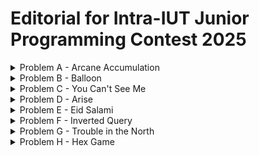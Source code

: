 # Editorial for Intra-IUT Junior Programming Contest 2025

<details>
<summary>Problem A - Arcane Accumulation</summary>

Problem Setter: [Jannatul Fardus Rakhi](https://codeforces.com/profile/sectumsemprra)

Difficulty: Medium

Tag(s): Greedy

<details>
<summary> Hint 1</summary>

You only need the final total magical potential, not the entire lineup of wizards.

</details>

<details>
<summary> Hint 2</summary>

What would be the optimal strategy for $k = 1$?

</details>

<details>
           
<summary> Hint 3</summary>

Only the original wizards' clones survive. Since clones of clones do not survive, it's easier to think of them as not being created in the first place.

</details>

<details>
<summary> Hint 4</summary>

Even though a cloned wizard can cast the spell, the effect of a clone casting the spell is identical to the first original wizard to his right casting it. So it's easier to not consider clones among candidates who can cast the spell.

</details>

<details>
<summary>Solution</summary>

Let’s begin by understanding what happens when the **Cloning Spell** is used **once**.

When the _i-th_ wizard casts the spell:

- All _original_ wizards from position `1` to `i - 1` are cloned.
- These clones are inserted immediately before wizard `i`.
- The rest shift right accordingly.
- The cloned segment adds `sum(a[0] ... a[i - 1])` to the total magical potential.

Now imagine you're allowed to **cast the spell only once**.

To get the **maximum benefit**, you'd want to clone the **largest possible sum** of wizards.  
This sum is exactly the **prefix sum** of the array up to index `i - 1`, i.e., `prefix[i - 1]`.

So:
- Try every position `i` from `1` to `n`, compute `prefix[i - 1]`, and choose the one with the **maximum prefix sum**.
- This value is the **gain** from one spell.

Now what happens when you can cast the spell **up to `k` times**?

Here's the key insight:

- Clones **can’t be cloned** again.
- So the **first time** you cast the spell, you add a block of original wizards.
- Every **additional time**, you're just adding that **same block** again (since only originals are cloned).

Thus:
- The **gain from each additional spell** is **fixed** once you pick the best wizard `i`.
- So if you pick the best `i`, you can gain `prefix[i - 1]` from each of the `k` spells.



Final Formula:

- Let `sum = sum(a[0] to a[n - 1])`
- Let `max_net_gain = max(prefix[0] to prefix[n - 1])`
- Then the answer is:
      `sum + k × max_net_gain`

<summary>Code</summary>

```cpp
#include <bits/stdc++.h>
using namespace std;
#define ll long long


int main() {

          ios::sync_with_stdio(0);
          cin.tie(0);

          ll t=1,i,j;
          cin >> t;
         while(t--)
               {
                 ll n,k,sum = 0;
                 cin >> n >> k;
                 vector <ll> v(n);

                 for(i=0;i<n;i++){
                    cin >> v[i];
                    sum+= v[i];
                 }

                 vector <ll> pre(n,0);
                 pre[0] = v[0];

                 for (i=1;i<n;i++){
                    pre[i] = pre[i-1] + v[i];
                 }
                 ll mx_net_gain = 0;

                 for (i=0;i<n;i++){
                    mx_net_gain = max(mx_net_gain,pre[i]-v[i]);
                 }

                 ll ans = k*(mx_net_gain) + sum ;

                 cout << ans << endl;
               }

    return 0;
}
```

</details>
</details>
</details>

<details>
<summary>Problem B - Balloon</summary>

Problem Setter: [Reaz Hassan Joarder](https://codeforces.com/profile/ssshanto)

Difficulty: Giveaway

<details>
<summary>Hint</summary>

This problem has no input.

</details>

<details>
<summary>Solution</summary>

You can implement the decryption algorithm. But since the answer is fixed, it is easier to decrypt it by yourself using a pen and paper. Then, simply print the decrypted string.

---

Let's go through this _tough_ problem step-by-step. The encrypted string that you are given is `"NILE LE A BAMVOOG"`. Keeping the spaces and vowels in their original positions, and masking out the consonants yields a skeleton of the form `_I_E _E A _A__OO_`.  
Here, the original sequence of the filtered consonants is `[N, L, L, B, M, V, G]`, which upon being reversed, as per the encryption scheme, becomes `[G, V, M, B, L, L, N]`. Now, fill in the blank boxes of the skeleton string with the consonants in the order that they appear in the inverted sequence, and—voilà!—you obtain the answer `"GIVE ME A BALLOON"`.

<details>
<summary>Code</summary>

```cpp
#include <bits/stdc++.h>
using namespace std;

int main()
{
    cout << "GIVE ME A BALLOON";
}
```

</details>

<details>
<summary>Code</summary>

```cpp
#include <bits/stdc++.h>
using namespace std;

#define fastio ios_base::sync_with_stdio(0); cin.tie(0)
using LL = long long;

bool isVowel(char ch)
{
    return ch == 'A' || ch == 'E' || ch == 'I' || ch == 'O' || ch == 'U';
}

void pre()
{
    fastio;
}

void solve(int tc)
{
    string str = "NILE LE A BAMVOOG";
    string consonants;

    int i, j, n = str.size();
    char ch;

    for(i = 0; i < n; i++)
    {
        ch = str[i];

        if(!isVowel(ch) && ch != ' ')
        {
            str[i] = '_';
            consonants += ch;
        }
    }

    reverse(consonants.begin(), consonants.end());

    // Check out the masked string and reversed consonants
    // cout << str << '\n' << consonants << '\n';

    j = 0;
    for(i = 0; i < n; i++)
    {
        ch = str[i];

        if(ch == '_')
        {
            str[i] = consonants[j];
            ++j;
        }
    }

    cout << str;
}

signed main()
{
    pre();

    int tc, tt = 1;
    //cin >> tt;

    for(tc = 1; tc <= tt; tc++)
    {
        solve(tc);
        cout << '\n';
    }

    return 0;
}
```

</details>
</details>
</details>

<details>
<summary>Problem C - You Can't See Me</summary>

Problem Setter: [Sabbir Ahmed](https://cse.iutoic-dhaka.edu/profile/sabbir/)

Difficulty: Easy

Tag(s): Math

<details>
<summary>Hint 1</summary>

What happens with a single convolution layer?  
If you apply a kernel of size $k$ to an image, how many input pixels does a single output pixel depend on?

</details>

<details>
<summary>Hint 2</summary>

How does the receptive field grow with each layer?  
If you stack two convolution layers, each with kernel size $k_1$ and $k_2$, how does the receptive field of the output pixel relate to the previous layer?

</details>

<details>
<summary>Hint 3</summary>

Can you find a pattern or a recurrence relationship?

</details>

<details>
<summary>Solution</summary>

To determine the receptive field size, consider the kernel as a square grid of side length $k_i$. When a kernel slides over an image, the pixel at the top-right of the kernel is $(k_i - 1)$ pixels to the right of the pixel at the top-left. So the **length** of the receptive field increases by $(k_i - 1)$ at each layer.

If the network has $n$ layers with kernel sizes $k_1, k_2, \dots, k_n$, the total distance from the top-left to the top-right corner of the receptive field is $\sum_{i=1}^{n}(k_i - 1)$.

Since the field is square and includes the initial pixel, we must add $1$ to get the final side length:  
$\text{Receptive Field Length} = \sum_{i=1}^{n}(k_i - 1) + 1$

<details>
<summary>Code</summary>

```cpp
#include <bits/stdc++.h>
using namespace std;

#define fastio ios_base::sync_with_stdio(0); cin.tie(0)

using LL = long long;



void pre()
{
    fastio;


}

void solve(int tc)
{
    int i, n;
    cin >> n;

    vector<int> k(n);
    for(auto &it: k) cin >> it;

    LL d = 0;
    for(i = 0; i < n; i++) d += k[i] - 1;

    cout << d + 1;
}

signed main()
{
    pre();

    int tc, tt = 1;
    cin >> tt;

    for(tc = 1; tc <= tt; tc++)
    {
        // cout << "Case " << tc << ": ";
        solve(tc);
        cout << endl;
    }

    return 0;
}
```

</details>
</details>

<details>
<summary>Hint 4</summary>
The kernels are square and so is the receptive field.
</details>

<details>
<summary>Hint 5</summary>
Think in 1D instead of 2D for easy understanding.
</details>

<details>
<summary>Alternate Solution</summary>

Our objective is to determine the size of the receptive field at the input layer (denoted as $r_0$). How should we approach this?

Each layer’s receptive field builds on the previous layer, expanding outward. If we consider the receptive field size at layer $i$ as $r_i$, then we can express:

$r_{i-1} = (k_i - 1) + r_i$

Since the output layer has a receptive field of $r_n = 1$, we can work backwards:

- $r_{n-1} = r_n + (k_n - 1) = 1 + (k_n - 1) = k_n$
- $r_{n-2} = r_{n-1} + (k_{n-1} - 1) = k_n + k_{n-1} - 1$
- $r_{n-3} = r_{n-2} + (k_{n-2} - 1) = k_n + k_{n-1} + k_{n-2} - 2$
- $\dots$
- $r_0 = \sum_{i=1}^n k_i - (n - 1) = \sum_{i=1}^n k_i - n + 1$

Thus, we obtain $r_0$, which is the receptive field at Layer 0.

<details>
<summary>Code</summary>

```cpp
#include <bits/stdc++.h>
using namespace std;

#define Godspeed                ios_base::sync_with_stdio(0);cin.tie(NULL)
#define urs(r...)               typename decay<decltype(r)>::type
#define REP(i,b)                for(urs(b) i=0;i<b;i++)
#define all(a)                  a.begin(),a.end()
#define Bye                     return 0
#define ll                      long long

int main()
{
    Godspeed;
    int Tests=1;
    cin>>Tests;
    while(Tests--)
    {
        ll n;
        cin>>n;
        vector<ll>k(n);
        REP(i,n)
        {
            cin>>k[i];
        }
        cout<<accumulate(all(k),0LL)-n+1<<endl;
    }
    Bye;
}
```

</details>
</details>
</details>

<details>
<summary>Problem D - Arise</summary>

Problem Setter: [Akib Haider](https://codeforces.com/profile/_akibhaider_)

Difficulty: Medium

Tag(s): Brute Force, Implementation, Strings

<details>
<summary>Hint</summary>

Read the input constraints carefully.

</details>

<details>
<summary>Solution</summary>

This problem can be solved using a brute-force approach.

The main task is to check whether a given string (a soldier’s name) appears in a straight line in a 2D grid. Since the grid size is small (the total number of characters is at most 1000 across all test cases), it is efficient enough to simply check **every possible starting position** in the grid and try to match the string in **each of the 8 directions** (horizontal, vertical, and both diagonals).

For each name:

- Start at every position in the grid.
- For each direction from the 8 possible directions, try to match each character in the string.
- If the full string matches without going out of bounds, count it.

While the algorithm is simple, the code can become very large unless written in a clean way. The implementation can be made much cleaner and more manageable by using **functions**.

In programming, repeating the same block of code in multiple places is considered bad practice. When a piece of logic is **reusable**, it is often a good idea to put it in a function. This improves readability, reduces the chance of errors, and makes debugging and testing easier.

<details>
<summary>Code</summary>

```cpp
#include <bits/stdc++.h>
using namespace std;

#define fastio ios_base::sync_with_stdio(0); cin.tie(0)
using LL = long long;

bool foundInLine(vector<string>& grid, string& str, int sx, int sy, int dx, int dy)
{
    int k, l = str.size(), n = grid.size(), m = grid[0].size();
    int x, y, kx, ky;

    for(k = 0; k < l; k++)
    {
        kx = k * dx;
        ky = k * dy;

        x = sx + kx;
        y = sy + ky;

        if(x < 0) return 0;
        if(y < 0) return 0;

        if(x >= n) return 0;
        if(y >= m) return 0;

        if(grid[x][y] != str[k]) return 0;
    }

    return 1;
}

bool foundInGrid(vector<string>& grid, string& str)
{
    int i, j, n = grid.size(), m = grid[0].size();

    for(i = 0; i < n; i++)
    {
        for(j = 0; j < m; j++)
        {
            if(foundInLine(grid, str, i, j, 1, 0)) return 1;
            if(foundInLine(grid, str, i, j, -1, 0)) return 1;
            if(foundInLine(grid, str, i, j, 0, 1)) return 1;
            if(foundInLine(grid, str, i, j, 0, -1)) return 1;
            if(foundInLine(grid, str, i, j, 1, 1)) return 1;
            if(foundInLine(grid, str, i, j, 1, -1)) return 1;
            if(foundInLine(grid, str, i, j, -1, 1)) return 1;
            if(foundInLine(grid, str, i, j, -1, -1)) return 1;
        }
    }

    return 0;
}



void pre()
{
    fastio;


}

void solve(int tc)
{
    int n, m;
    cin >> n >> m;

    vector<string> grid(n);
    for(auto &row: grid) cin >> row;

    int f, cnt = 0;
    string str;
    cin >> f;

    while(f--)
    {
        cin >> str;
        cnt += foundInGrid(grid, str);
    }

    cout << cnt;
}

int main()
{
    pre();

    int tc, tt = 1;
    cin >> tt;

    for(tc = 1; tc <= tt; tc++)
    {
        solve(tc);
        cout << '\n';
    }

    return 0;
}
```

</details>
</details>

<details>
<summary>Alternate Solution</summary>

Instead of manually scanning the grid in 8 directions for every string, you can flatten the grid into a single _text_ string that contains all the lines — rows, columns, diagonals — separated by delimiters (e.g., commas, underscores, or dollar signs) that are guaranteed not to occur in the grid.

Steps:

- Build one string that contains:
  - All rows (left-to-right)
  - All columns (top-to-bottom)
  - All diagonals (top-left to bottom-right and top-right to bottom-left)
- Reverse the entire string to handle all 8 directions.
- For each soldier name, check whether it appears as a substring in the flattened text.

<details>
<summary>Code</summary>

```cpp
#include <bits/stdc++.h>
using namespace std;

#define fastio ios_base::sync_with_stdio(0); cin.tie(0)
using LL = long long;

void gridToText(vector<string>& grid, string& text)
{
    int i, j, k, n = grid.size(), m = grid[0].size();
    char sep = ' ';

    // Left to Right
    for(i = 0; i < n; i++)
    {
        for(j = 0; j < m; j++)
        {
            text.push_back(grid[i][j]);
        }

        text.push_back(sep);
    }

    // Top to Bottom
    for(j = 0; j < m; j++)
    {
        for(i = 0; i < n; i++)
        {
            text.push_back(grid[i][j]);
        }

        text.push_back(sep);
    }

    // Top-Left to Bottom-Right
    for(i = 0; i < n; i++)
    {
        for(k = 0; i + k < n && k < m; k++)
        {
            text.push_back(grid[i + k][k]);
        }

        text.push_back(sep);
    }
    for(j = 1; j < m; j++)
    {
        for(k = 0; k < n && j + k < m; k++)
        {
            text.push_back(grid[k][j + k]);
        }

        text.push_back(sep);
    }

    // Bottom-Left to Top-Right
    for(i = 0; i < n; i++)
    {
        for(k = 0; i - k >= 0 && k < m; k++)
        {
            text.push_back(grid[i - k][k]);
        }

        text.push_back(sep);
    }
    for(j = 1; j < m; j++)
    {
        for(k = 0; k < n && j + k < m; k++)
        {
            text.push_back(grid[n - 1 - k][j + k]);
        }

        text.push_back(sep);
    }

    string rev = text;
    rev.pop_back(); // remove last sep
    reverse(rev.begin(), rev.end());
    text = text + rev;
}

bool foundInText(string& text, string& pattern)
{
    int i, j, n = text.size(), m = pattern.size();
    string window;

    for(i = 0; i < n; i++)
    {
        window = text.substr(i, m);
        if(window == pattern) return 1;
    }

    return 0;
}


void pre()
{
    fastio;


}

void solve(int tc)
{
    int n, m;
    cin >> n >> m;

    vector<string> grid(n);
    for(auto &row: grid) cin >> row;

    string text, soldier;
    gridToText(grid, text);

    // Check out how the text looks
    // cout << text << '\n';

    int i, q, cnt = 0;
    cin >> q;

    for(i = 0; i < q; i++)
    {
        cin >> soldier;
        cnt += foundInText(text, soldier);
    }

    cout << cnt;
}

int main()
{
    pre();

    int tc, tt = 1;
    cin >> tt;

    for(tc = 1; tc <= tt; tc++)
    {
        solve(tc);
        cout << '\n';
    }

    return 0;
}
```

</details>
</details>
</details>

<details>
<summary>Problem E - Eid Salami</summary>

Problem Setter: [Irfanur Rahman Rafio](https://codeforces.com/profile/Rafio)

Difficulty: Hard

Tag(s): Greedy, Binary Search

<details>
<summary>Hint 1</summary>

First, focus on finding an optimal visiting order. Once you have that, calculating the minimum loan is easy.

</details>

<details>
<summary>Hint 2</summary>

Check out the sample test cases. For every cases, find the order of visiting houses and try to understand what is going on.

</details>

<details>
<summary>Hint 3</summary>

When a system has too many moving parts, you should first try to isolate their effects.  
For this problem, analyze special cases like:

- Zunaid has to give the same amount in every house.
- Zunaid will receive the same amount in every house.
- The delta (receive - give) is the same for all houses.

</details>

<details>
<summary>Hint 4</summary>

If Zunaid took loans whenever needed instead of a single large loan at the beginning, the total amount borrowed would remain the same.

</details>

<details>
<summary>Hint 5</summary>

It is always optimal to visit _delta-positive_ houses before _delta-negative_ houses.

</details>

<details>
<summary>Hint 6</summary>

What to do if all the houses are _delta-positive_ or all the houses are _delta-negative_?

</details>

<details>
<summary>Solution</summary>

At first, let's define some terms formally:

- For the $i$-th house, $\delta_i = r_i - g_i$
- A house is _delta-positive_ if $\delta_i > 0$
- A house is _delta-negative_ if $\delta_i < 0$

---

The first key insight is that there is _no reason whatsoever_ to visit a delta-negative house before a delta-positive one. Every house must be visited eventually. So, if Zunaid visits a delta-negative house early, he reduces his balance. This is never good.  
Visiting a delta-positive house afterward will still require him to give $g_i$ before receiving anything, which means the earlier balance reduction may force him to borrow more. The opposite order — visiting delta-positive houses first — helps increase the balance before visiting any other house.

So, all delta-positive houses should be visited before any delta-negative house.

---

Now, among the delta-positive houses, the goal is to make sure Zunaid can visit them with the smallest possible initial loan. Even though all these houses are profitable in the long run, Zunaid still has to give $g_i$ before he gets $r_i$. Therefore, among these, it makes sense to visit the houses that require the _least_ upfront money first. That way, Zunaid starts with visits that are cheap but profitable, which gradually builds up his balance. Then, when he reaches a house where he has to give a large $g_i$, his previous profit may already be enough to cover it, saving him from taking a large loan.

Hence, the delta-positive houses should be visited in _ascending_ order of $g_i$.

---

The ordering among delta-negative houses is less obvious. But it turns out that the way you order them can make a significant difference in how deep the balance goes below zero — and therefore how much Zunaid has to borrow.

Here are some observations:

- All delta-negative houses _must_ be visited eventually. None of them can be avoided and each will reduce the balance.
- If the receiving amount is the same for all delta-negative houses, the order doesn't matter.
- The money received from the _last_ house doesn't help at all.
- Similarly, the money received from the _second last_ house can only help in the last house.
- So, if there is a house from where Zunaid can receive a large amount of money, Zunaid should visit it early so that he can use that money. Even if Zunaid has to give a large amount to that house first, delaying it doesn't help at all. In fact, visiting other delta-negative houses will reduce his balance and make the situation worse.

Therefore, among delta-negative houses, it's best to visit first the ones where Zunaid receives more money. This gives him some balance to work with before facing the next loss.

So, delta-negative houses should be visited in _descending_ order of $r_i$.

---

Once the visiting order is fixed using the above rules, simulate the journey:

- Start with a balance of zero.
- At each house:
  - Subtract $g_i$ from the balance.
  - If the balance becomes negative, track how far below zero it goes — this represents how much loan Zunaid would have needed at the start.
  - Then add $r_i$ to the balance.
- The minimum required loan is the _maximum magnitude of the negative balance_ at any point during the simulation.

This method gives you the answer directly. Alternatively, you could design a function that checks whether a loan of $x$ is sufficient and binary search for the smallest such $x$.

---

**Summary of Strategy**:

1. Split the houses into delta-positive and delta-negative. Houses with $\delta_i = 0$ can be considered either delta-positive or delta-negative, but not both.
2. Sort:
   - Delta-positive houses by increasing $g_i$.
   - Delta-negative houses by decreasing $r_i$.
3. Visit all delta-positive houses first, then all delta-negative houses.
4. Simulate the journey and find the minimum required loan.

<details>
<summary>Proof</summary>

The correctness of the strategy can be proven in three steps.

---

Before proving any of the steps, let's establish the premise of the argument.

Suppose there are two houses:

- $(g_1, r_1)$ with $\delta_1 = r_1 - g_1$
- $(g_2, r_2)$ with $\delta_2 = r_2 - g_2$

Two visiting orders can be considered.

_Option 1:_ Visit $(g_1, r_1)$ before $(g_2, r_2)$  
Balance timeline: $[x, x - g_1, x + \delta_1, x + \delta_1 - g_2, x + \delta_1 + \delta_2]$  
Minimum balance: $\min(x - g_1, x + \delta_1 - g_2)$

_Option 2:_ Visit $(g_2, r_2)$ before $(g_1, r_1)$  
Balance timeline: $[x, x - g_2, x + \delta_2, x + \delta_2 - g_1, x + \delta_1 + \delta_2]$  
Minimum balance: $\min(x - g_2, x + \delta_2 - g_1)$

**The optimal choice is the one that maximizes the minimum balance.**

---

_Step 1: Delta-positive houses must be visited before delta-negative houses._

Assume $\delta_1 > 0$ and $\delta_2 < 0$.

Now,

- $x + \delta_2 - g_1 < x - g_1$ $[\because \delta_2 < 0]$
- $x - g_2 < x + \delta_1 - g_2$ $[\because \delta_1 > 0]$

Clearly, both terms in Option 1 have a smaller counterparts in Option 2. Hence, the minimum balance in Option 2 is strictly smaller, meaning a higher loan would be required. Therefore, Option 1 is better.

---

_Step 2: Among delta-positive houses, those with smaller $g$ must be visited earlier._

Assume both $\delta_1, \delta_2 > 0$ and $g_1 > g_2$.

Now,

- $x - g_1 < x - g_2$ $[\because g_1 > g_2]$,
- $x - g_1 < x + d_2 - g_1$ $[\because \delta_2 > 0]$

Both terms in Option 2 have a smaller counterpart in Option 1. So, the minimum balance in Option 1 is smaller. Therefore, Option 2 is better.

---

_Step 3: Among delta-negative houses, those with larger $r$ must be visited earlier._

Assume both $\delta_1, \delta_2 < 0$ and $r_1 > r_2$.

Now,

- $x + \delta_2 - g_1 = x + \delta_1 + \delta_2 - r_1$
- $x + \delta_1 - g_2 = x + \delta_1 + \delta_2 - r_2$
- $x + \delta_2 - g_1 < x + \delta_1 - g_2$ $[\because r_1 > r_2]$
- $x + \delta_2 - g_1 < x - g_1$ $[\because \delta_2 < 0]$

Both terms in Option 1 have a smaller counterpart in Option 2. So, the minimum balance in Option 2 is smaller. Therefore, Option 1 is better.

</details>

<details>
<summary>Code</summary>

```cpp
#include <bits/stdc++.h>
using namespace std;

#define fastio ios_base::sync_with_stdio(0); cin.tie(0)

using LL = long long;

bool comp(pair<int,int> p1, pair<int,int> p2)
{
    auto [g1, r1] = p1; // g1 = p1.first; r1 = p1.second;
    auto [g2, r2] = p2;

    int delta1 = r1 - g1, delta2 = r2 - g2;

    if(delta1 > 0 && delta2 > 0) return g1 < g2; // Sort delta-positive houses by ascending order of giving amount
    if(delta1 <= 0 && delta2 <= 0) return r1 > r2; // Sort delta-negative houses by descending order of receiving amount
    return delta1 > delta2; // Visit delta-positive houses before delta-negative houses
}

bool enough(vector<pair<int,int>>& v, LL loan)
{
    int give, receive;
    LL balance = loan;

    for(auto it: v)
    {
        give = it.first;
        receive = it.second;

        balance -= give;

        if(balance < 0) return 0;

        balance += receive;
    }

    return 1;
}



void pre()
{
    fastio;


}

void solve(int tc)
{
    int i, n;
    cin >> n;

    vector<pair<int,int>> v(n);
    for(auto &it: v) cin >> it.first; // for(i = 0; i < n; i++) cin >> v[i].first;
    for(auto &it: v) cin >> it.second;

    sort(v.begin(), v.end(), comp);

    LL lo = 0, hi = 2e14, mid;
    while(lo <= hi)
    {
        mid = (lo + hi) / 2;

        if(enough(v, mid)) hi = mid - 1;
        else lo = mid + 1;
    }

    cout << lo;
}

signed main()
{
    pre();

    int tc, tt = 1;
    cin >> tt;

    for(tc = 1; tc <= tt; tc++)
    {
        // cout << "Case " << tc << ": ";
        solve(tc);
        cout << endl;
    }

    return 0;
}
```

</details>

<details>
<summary>Code</summary>

```cpp
#include <bits/stdc++.h>
using namespace std;

#define fastio ios_base::sync_with_stdio(0); cin.tie(0)

using LL = long long;

bool comp(pair<int,int> p1, pair<int,int> p2)
{
    auto [g1, r1] = p1;
    auto [g2, r2] = p2;

    int delta1 = r1 - g1, delta2 = r2 - g2;

    if(delta1 > 0 && delta2 > 0) return g1 < g2;
    if(delta1 <= 0 && delta2 <= 0) return r1 > r2;
    return delta1 > delta2;
}



void pre()
{
    fastio;


}

void solve(int tc)
{
    int i, n;
    cin >> n;

    vector<pair<int,int>> v(n);
    for(auto &it: v) cin >> it.first;
    for(auto &it: v) cin >> it.second;
    sort(v.begin(), v.end(), comp);

    LL balance = 0, ans = 0;

    for(auto [give, receive]: v)
    {
        balance -= give;
        ans = max(ans, -balance);
        balance += receive;
    }

    cout << ans;
}

signed main()
{
    pre();

    int tc, tt = 1;
    cin >> tt;

    for(tc = 1; tc <= tt; tc++)
    {
        // cout << "Case " << tc << ": ";
        solve(tc);
        cout << endl;
    }

    return 0;
}
```

</details>

</details>
</details>
</details>

<details>
<summary>Problem F - Inverted Query</summary>

Problem Setter: [Mahiul Kabir](https://codeforces.com/profile/the-NerdNinja)

Difficulty: Easy-Medium

Tag(s): Range Query, Data Structures

<details>
<summary>Hint 1</summary>

How can you find the maximum absolute difference of two elements in a set?

<details>
<summary>Answer</summary>

The maximum difference can be found by taking the maximum and the minimum elements from the set.
Why? because if the elements were x, y; where x < y, taking a smaller element x' will always improve the result.

</details>
</details>

<details>
<summary>Hint 2</summary>

What are we left with when we remove range [l, r] form the array?

<details>
<summary>Answer</summary>

We have some prefix of the array, and some suffix.

</details>
</details>

<details>
<summary>Hint 3</summary>

How can you find the maximum absolute difference of two elements in the union of two sets?

<details>
<summary>Answer</summary>

The maximum difference can be found by taking the maximum and the minimum elements from the set.
Why? because if the elements were x, y; where x < y, taking a smaller element x' will always improve the result.

</details>

</details>

<details>
<summary>Solution</summary>

Obviously, the brute force approach is too slow to pass the time limit.

From the Hints, we deduce that we need to find the maximum and the minimum elements of prefix $[A_1 \dots A_{l - 1}]$, and suffix $[A_{r + 1}, A_n]$. This can be done with the classic trick: **_prefix arrays_**.
We precompute 4 arrays,

- prefix min array
- prefix max array
- suffix min array
- suffix max array

and combine the results accordingly.

<details>
<summary>Code</summary>

```cpp
#include <bits/stdc++.h>
using namespace std;

void solve() {
    int n, q;
    cin >> n >> q;
    vector<int> A(n+2);
    for (int i = 1; i <= n; i++)
        cin >> A[i];

    const int INF = 1e9 + 5;
    vector<int> pref_min(n+2, INF), pref_max(n+2, -INF);
    vector<int> suff_min(n+2, INF), suff_max(n+2, -INF);

    // Build prefix
    for (int i = 1; i <= n; i++) {
        pref_min[i] = min(pref_min[i-1], A[i]);
        pref_max[i] = max(pref_max[i-1], A[i]);
    }
    // Build suffix
    for (int i = n; i >= 1; i--) {
        suff_min[i] = min(suff_min[i+1], A[i]);
        suff_max[i] = max(suff_max[i+1], A[i]);
    }

    while (q--) {
        int l, r;
        cin >> l >> r;

        int outside_min = INF, outside_max = -INF;
        int outside_count = 0;

        // prefix part [1..l-1]
        if (l > 1) {
            outside_min = min(outside_min, pref_min[l-1]);
            outside_max = max(outside_max, pref_max[l-1]);
            outside_count += (l-1);
        }
        // suffix part [r+1..n]
        if (r < n) {
            outside_min = min(outside_min, suff_min[r+1]);
            outside_max = max(outside_max, suff_max[r+1]);
            outside_count += (n - r);
        }

        if (outside_count < 2) {
            cout << -1 << "\n";
        } else {
            cout << (outside_max - outside_min) << "\n";
        }
    }
}

int main(){
  int tc; cin >> tc;
  while(tc--) solve();
}

```

</details>

</details>
</details>
</details>

<details>
<summary>Problem G - Trouble in the North</summary>

Problem Setter: [Abdullah Abrar](https://codeforces.com/profile/lelbaba)

Difficulty: Easy

Tag(s): Math

<details>
<summary>Hint</summary>

Construct four simultaeneous equations and find the four unknown values.

</details>

<details>
<summary>Solution</summary>

Let's denote the actual influence values of Shabab, Hamim, Rafi, and Abdullah with $A$, $B$, $C$, and $D$ respectively. Therefore, the given inputs can be written as:

$a = \dfrac{B+C+D}{3} \Rightarrow 3a = B + C + D$

$b = \dfrac{A+C+D}{3} \Rightarrow 3b = A + C + D$

$c = \dfrac{A+B+D}{3} \Rightarrow 3c = A + B + D$

$d = \dfrac{A+B+C}{3} \Rightarrow 3d = A + B + C$

Summing these equations yields the following relationship:  
$3a + 3b + 3c + 3d = 3A + 3B + 3C + 3D$  
$\Rightarrow 3(a + b + c + d) = 3(A + B + C + D)$  
$\Rightarrow a + b + c + d = A + B + C + D$

Now, let's denote the aggregate influence of all 4 lords using $s = A + B + C + D$, which also means $s = a + b + c + d$. The aforementioned set of 4 equations can then be rewritten as:

$3a = s - A \Rightarrow A = s - 3a$  
$3b = s - B \Rightarrow B = s - 3b$  
$3c = s - C \Rightarrow C = s - 3c$  
$3d = s - D \Rightarrow D = s - 3d$

Consequently, we end up inferring the clouts $A$, $B$, $C$, and $D$ of all 4 lords Shabab, Hamim, Rafi, and Abdullah respectively.

<details>
<summary>Code</summary>

```cpp
#include <bits/stdc++.h>
using namespace std;

#define fastio ios_base::sync_with_stdio(0); cin.tie(0)
using LL = long long;



void pre()
{
    fastio;


}

void solve(int tc)
{
    int a, b, c, d;
    cin >> a >> b >> c >> d;

    int sum = a + b + c + d;
    cout << sum - 3 * a << ' ' << sum - 3 * b << ' ' << sum - 3 * c << ' ' << sum - 3 * d;
}

signed main()
{
    pre();

    int tc, tt = 1;
    cin >> tt;

    for(tc = 1; tc <= tt; tc++)
    {
        // cout << "Case " << tc << ": ";
        solve(tc);
        cout << '\n';
    }

    return 0;
}
```

</details>
</details>
</details>

<details>
<summary>Problem H - Hex Game</summary>

Problem Setter: [Irfanur Rahman Rafio](https://codeforces.com/profile/Rafio)

Difficulty: Medium

Tag(s): Geometry, Interactive, Game Theory

<details>
<summary>Hint 1</summary>

You can't control what your opponent will do. So try to come up with a _simple_ strategy where you'll have a response for _anything_ your opponent does.

</details>

<details>
<summary>Hint 2</summary>

Solve a simpler problem. Ignore the hexagon and assume you can place disks anywhere. Try to come up with a strategy for a square or a circular board and make modifications to transfer the strategy for the hexagon.

</details>

<details>
<summary>Solution</summary>

The board is a _regular_ hexagon, which means it must be symmetric about its center. So, every point inside it must have a reflection through the center. The only exception is the center itself, which is its own reflection.

With that information, you can develop a strategy like this:

- Place the first disk in the center $C(0, l)$.
- Then, for every move the opponent makes at $P(x, y)$, respond with its reflection through the center: $P'(x', y')$.

Now,  
Vector $\vec{CP} = P - C = (x, y) - (0, l) = (x, y - l)$  
So, reflected vector $\vec{CP'} = -\vec{CP} = (-x, l - y)$  
So, the reflection point $P' = C + \vec{CP'} = (-x, 2l - y)$

<details>
<summary>Proof</summary>

- $C(0, l)$ is a lattice point.
- Since $r \le l/2$, the first disk easily fits inside the board, so your first move is valid.
- After you make the first move, the board remains symmetric.
- The center is now occupied, so your opponent cannot touch it.
- Before your opponent makes any move, the board is symmetric. So, if any point $P(x, y)$ is within the hexagon and not overlapping with any disk, the same applies to its reflection $P'(-x, 2l - y)$.
- So, if your opponent makes a valid move at $P$, your move at $P'$ will also be valid.
- Each time you respond to your opponent's move by mirroring it, _the board becomes symmetric again._ So, the property holds and you will always have the guarantee that **whenever your opponent makes a valid move, you have a valid response to that**.
- Eventually, your opponent will be forced to make an invalid move and you win!

</details>

<details>
<summary>Code</summary>

```cpp
#include <bits/stdc++.h>
using namespace std;

#define fastio ios_base::sync_with_stdio(0); cin.tie(0)
using LL = long long;



void pre()
{
    // No fastio for interactive problems
    // fastio;


}

void solve(int tc)
{
    int l, r, x, y, status = 1;
    char ch;

    cin >> l >> r;
    x = 0, y = l;

    while(status != -1)
    {
        x = -x, y = 2 * l - y;
        cout << "P " << x << ' ' << y << endl;
        fflush(stdout);

        cin >> ch >> status;
        if(status == -1) exit(1);

        cin >> ch >> x >> y;
        cin >> ch >> status;
    }
}

signed main()
{
    pre();

    int tc, tt = 1;
    cin >> tt;

    for(tc = 1; tc <= tt; tc++)
    {
        solve(tc);
        cout << endl;
    }

    return 0;
}
```

</details>
</details>
</details>
